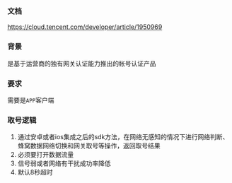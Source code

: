 ### 文档

<https://cloud.tencent.com/developer/article/1950969>

### 背景

是基于运营商的独有网关认证能力推出的帐号认证产品

### 要求

需要是`APP`客户端

### 取号逻辑

1. 通过安卓或者ios集成之后的sdk方法，在网络无感知的情况下进行网络判断、蜂窝数据网络切换和网关取号等操作，返回取号结果
2. 必须要打开数据流量
3. 信号弱或者网络有干扰成功率降低
4. 默认8秒超时
